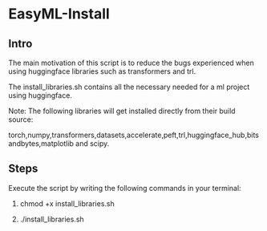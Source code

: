 
# EasyML-Install

## Intro

The main motivation of this script is to reduce the bugs experienced when using huggingface libraries such as transformers and trl.

The install_libraries.sh contains all the necessary needed for a ml project using huggingface.

Note: The following libraries will get installed directly from their build source:

torch,numpy,transformers,datasets,accelerate,peft,trl,huggingface_hub,bitsandbytes,matplotlib and scipy.

## Steps

Execute the script by writing the following commands in your terminal:

1) chmod +x install_libraries.sh

2) ./install_libraries.sh
